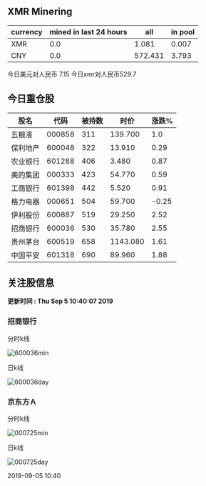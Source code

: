 ## XMR Minering

|currency|mined in last 24 hours|all|in pool|
|---|---|---|---|
|XMR|0.0|1.081|0.007|
|CNY|0.0|572.431|3.793|

今日美元对人民币 7.15	今日xmr对人民币529.7


## 今日重仓股 

|股名|代码|被持数|时价|涨跌%|
|---|---|---|---|---|
|五粮液|000858|311|139.700|1.0|
|保利地产|600048|322|13.910|0.29|
|农业银行|601288|406|3.480|0.87|
|美的集团|000333|423|54.770|0.59|
|工商银行|601398|442|5.520|0.91|
|格力电器|000651|504|59.700|-0.25|
|伊利股份|600887|519|29.250|2.52|
|招商银行|600036|530|35.780|2.55|
|贵州茅台|600519|658|1143.080|1.61|
|中国平安|601318|690|89.960|1.88|

## 关注股信息
**更新时间 : Thu Sep  5 10:40:07 2019**
### 招商银行 
分时k线

![600036min](http://image.sinajs.cn/newchart/min/n/sh600036.gif)

日k线

![600036day](http://image.sinajs.cn/newchart/daily/n/sh600036.gif)

### 京东方Ａ 
分时k线

![000725min](http://image.sinajs.cn/newchart/min/n/sz000725.gif)

日k线

![000725day](http://image.sinajs.cn/newchart/daily/n/sz000725.gif)

2019-09-05 10:40